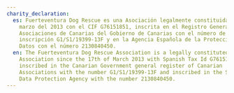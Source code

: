 ```yaml
---
charity_declaration:
  es: Fuerteventura Dog Rescue es una Asociación legalmente constituida el 17 de
    marzo del 2013 con el CIF G76151851, inscrita en el Registro General de
    Asociaciones de Canarias del Gobierno de Canarias con el número de
    inscripción G1/S1/19399-13F y en la Agencia Española de la Protección de
    Datos con el número 2130840450.
  en: The Fuerteventura Dog Rescue Association is a legally constituted
    Association since the 17th of March 2013 with Spanish Tax Id G76151851,
    inscribed in the Canarian Government general register of Canarian
    Associations with the number G1/S1/19399-13F and inscribed in the Spanish
    Data Protection Agency with the number 2130840450.
---
```

